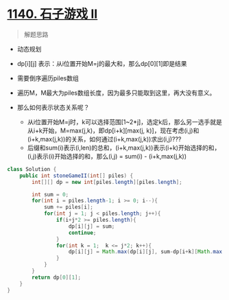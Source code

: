 # [1140. 石子游戏 II](https://leetcode-cn.com/problems/stone-game-ii/)

> 解题思路

- 动态规划

- dp[i]\[j] 表示：从i位置开始M=j的最大和，那么dp[0]\[1]即是结果
- 需要倒序遍历piles数组
- 遍历M，M最大为piles数组长度，因为最多只能取到这里，再大没有意义。
- 那么如何表示状态关系呢？
  - 从i位置开始M=j时，k可以选择范围[1~2*j]，选定k后，那么另一选手就是从i+k开始，M=max(j,k)，即dp[i+k]\[max(j, k)]，现在考虑(i,j)和(i+k,max(j,k))的关系，如何通过(i+k,max(j,k))求出(i,j)???
  - 后缀和sum(i)表示(i,len)的总和，(i+k,max(j,k))表示(i+k)开始选择的和，(i,j)表示(i)开始选择的和，那么(i,j) = sum(i) - (i+k,max(j,k))

```java
class Solution {
    public int stoneGameII(int[] piles) {
        int[][] dp = new int[piles.length][piles.length];

        int sum = 0;
        for(int i = piles.length-1; i >= 0; i--){
            sum += piles[i];
            for(int j = 1; j < piles.length; j++){
                if(i+j*2 >= piles.length){
                    dp[i][j] = sum;
                    continue;
                }
                for(int k = 1;  k <= j*2; k++){
                    dp[i][j] = Math.max(dp[i][j], sum-dp[i+k][Math.max(j, k)]);
                }
            }
        }
        return dp[0][1];
    }
}
```

